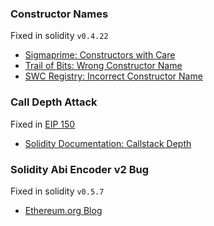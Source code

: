 ### Constructor Names

Fixed in solidity `v0.4.22`

- [Sigmaprime: Constructors with Care](https://blog.sigmaprime.io/solidity-security.html#constructors)
- [Trail of Bits: Wrong Constructor Name](https://github.com/crytic/not-so-smart-contracts/tree/master/wrong_constructor_name)
- [SWC Registry: Incorrect Constructor Name](https://smartcontractsecurity.github.io/SWC-registry/docs/SWC-118)

### Call Depth Attack

Fixed in [EIP 150](https://github.com/ethereum/EIPs/issues/150)

- [Solidity Documentation: Callstack Depth](https://solidity.readthedocs.io/en/latest/security-considerations.html#callstack-depth)

### Solidity Abi Encoder v2 Bug

Fixed in solidity `v0.5.7`

- [Ethereum.org Blog](https://blog.ethereum.org/2019/03/26/solidity-optimizer-and-abiencoderv2-bug/)
